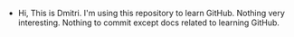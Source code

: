 - Hi, This is Dmitri.  I'm using this repository to learn GitHub.  Nothing very interesting.  Nothing to commit except docs related to learning GitHub.  
